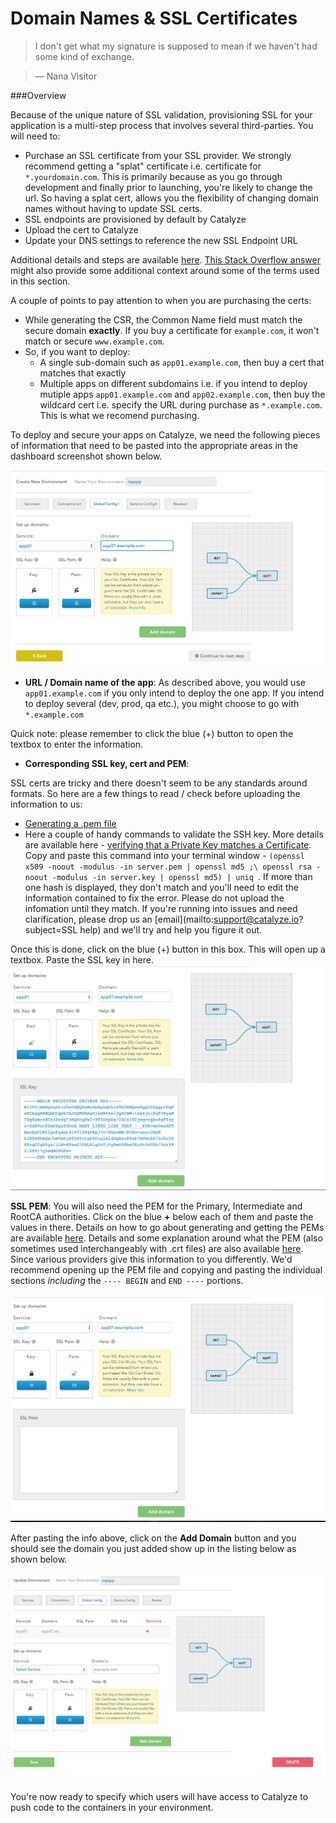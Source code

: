 # Domain Names & SSL Certificates

> I don't get what my signature is supposed to mean if we haven't had some kind of exchange.

> — Nana Visitor

###Overview

Because of the unique nature of SSL validation, provisioning SSL for your application is a multi-step process that involves several third-parties. You will need to:
- Purchase an SSL certificate from your SSL provider. We strongly recommend getting a "splat" certificate i.e. certificate for ``*.yourdomain.com``. This is primarily because as you go through development and finally prior to launching, you're likely to change the url. So having a splat cert, allows you the flexibility of changing domain names without having to update SSL certs.
- SSL endpoints are provisioned by default by Catalyze
- Upload the cert to Catalyze
- Update your DNS settings to reference the new SSL Endpoint URL

Additional details and steps are available  [here](https://devcenter.heroku.com/articles/ssl-endpoint). [This Stack Overflow answer](http://serverfault.com/questions/9708/what-is-a-pem-file-and-how-does-it-differ-from-other-openssl-generated-key-file) might also provide some additional context around some of the terms used in this section.


A couple of points to pay attention to when you are purchasing the certs:
- While generating the CSR, the Common Name field must match the secure domain **exactly**. If you buy a certificate for `example.com`, it won't match or secure `www.example.com`.
- So, if you want to deploy:
  - A single sub-domain such as `app01.example.com`, then buy a cert that matches that exactly
  - Multiple apps on different subdomains i.e. if you intend to deploy mutiple apps `app01.example.com` and `app02.example.com`, then buy the wildcard cert i.e. specify the URL during purchase as `*.example.com`. This is what we recomend purchasing.

To deploy and secure your apps on Catalyze, we need the following pieces of information that need to be pasted into the appropriate areas in the dashboard screenshot shown below.

![Certs and domains](../pics/18.domains.certs.png)

- **URL / Domain name of the app**: As described above, you would use `app01.example.com` if you only intend to deploy the one app. If you intend to deploy several (dev, prod, qa etc.), you might choose to go with `*.example.com`

Quick note: please remember to click the blue (+) button to open the textbox to enter the information.

- **Corresponding SSL key, cert and PEM**: 

SSL certs are tricky and there doesn't seem to be any standards around formats. So here are a few things to read / check before uploading the information to us:

- [Generating a .pem file](https://www.digicert.com/ssl-support/pem-ssl-creation.htm)
- Here a couple of handy commands to validate the SSH key. More details are available here - [verifying that a Private Key matches a Certificate](https://kb.wisc.edu/middleware/page.php?id=4064). Copy and paste this command into your terminal window - ```(openssl x509 -noout -modulus -in server.pem | openssl md5 ;\
   openssl rsa -noout -modulus -in server.key | openssl md5) | uniq ```. If more than one hash is displayed, they don't match and you'll need to edit the information contained to fix the error. Please do not upload the infomation until they match. If you're running into issues and need clarification, please drop us an [email](mailto:support@catalyze.io?subject=SSL help) and we'll try and help you figure it out.

Once this is done, click on the blue (+) button in this box. This will open up a textbox. Paste the SSL key in here. 
![Adding SSL key](../pics/20.add.ssl.key.png)


**SSL PEM**: You will also need the PEM for the Primary, Intermediate and RootCA authorities. Click on the blue **+** below each of them and paste the values in there. Details on how to go about generating and getting the PEMs are available [here](https://www.digicert.com/ssl-support/pem-ssl-creation.htm). Details and some explanation around what the PEM (also sometimes used interchangeably with .crt files) are also available [here](http://how2ssl.com/articles/working_with_pem_files/). Since various providers give this information to you differently. We'd recommend opening up the PEM file and copying and pasting the individual sections *including* the ``` ---- BEGIN ``` and ```END ----``` portions.

![Adding PEM](../pics/21.add.pem.png)


After pasting the info above, click on the **Add Domain** button and you should see the domain you just added show up in the listing below as shown below.

![Certs and domains listing](../pics/24.domain.listing.png)

You're now ready to specify which users will have access to Catalyze to push code to the containers in your environment.

